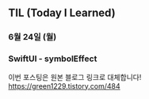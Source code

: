 ## TIL (Today I Learned)

### 6월 24일 (월)    
### SwiftUI - symbolEffect     
이번 포스팅은 원본 블로그 링크로 대체합니다!   
https://green1229.tistory.com/484       